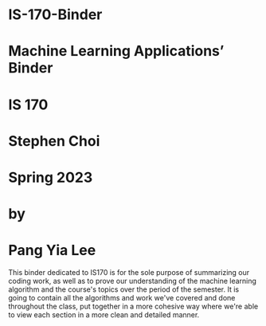 # IS-170-Binder
# Machine Learning Applications’ Binder
# IS 170
# Stephen Choi
# Spring 2023
# by
# Pang Yia Lee
This binder dedicated to IS170 is for the sole purpose of summarizing our coding work, as well as to prove our understanding of the machine learning algorithm and the course's topics over the period of the semester. It is going to contain all the algorithms and work we've covered and done throughout the class, put together in a more cohesive way where we're able to view each section in a more clean and detailed manner.

